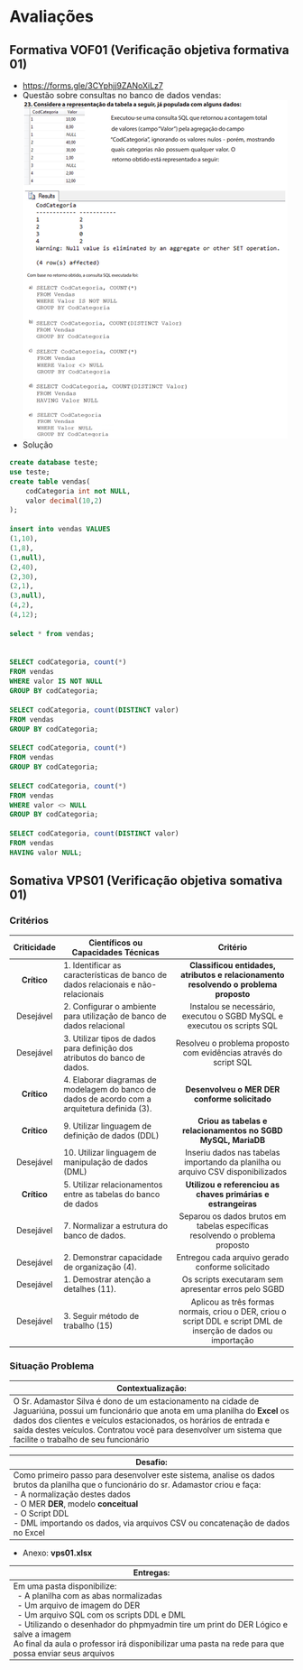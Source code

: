# Avaliações
## Formativa VOF01 (Verificação objetiva formativa 01)
- https://forms.gle/3CYphjj9ZANoXiLz7
- Questão sobre consultas no banco de dados vendas:
![Questão Vendas](questao_vendas.png)
- Solução
```sql
create database teste;
use teste;
create table vendas(
	codCategoria int not NULL,
	valor decimal(10,2)
);

insert into vendas VALUES
(1,10),
(1,8),
(1,null),
(2,40),
(2,30),
(2,1),
(3,null),
(4,2),
(4,12);

select * from vendas;


SELECT codCategoria, count(*)
FROM vendas
WHERE valor IS NOT NULL
GROUP BY codCategoria;

SELECT codCategoria, count(DISTINCT valor)
FROM vendas
GROUP BY codCategoria;

SELECT codCategoria, count(*)
FROM vendas
GROUP BY codCategoria;

SELECT codCategoria, count(*)
FROM vendas
WHERE valor <> NULL
GROUP BY codCategoria;

SELECT codCategoria, count(DISTINCT valor)
FROM vendas
HAVING valor NULL;
```
## Somativa VPS01 (Verificação objetiva somativa 01)
### Critérios
|Criticidade|Científicos ou Capacidades Técnicas|Critério|
|:-:|-|:-:|
|**Crítico**|1. Identificar as características de banco de dados relacionais e não-relacionais|**Classificou entidades, atributos e relacionamento resolvendo o problema proposto**|
|Desejável|2. Configurar o ambiente para utilização de banco de dados relacional|	Instalou se necessário, executou o SGBD MySQL e executou os scripts SQL|
|Desejável|3. Utilizar tipos de dados para definição dos atributos do banco de dados.|Resolveu o problema proposto com evidências através do script SQL|
|**Crítico**|4. Elaborar diagramas de modelagem do banco de dados de acordo com a arquitetura definida (3).	|**Desenvolveu o MER DER conforme solicitado**|
|**Crítico**|9. Utilizar linguagem de definição de dados (DDL)|**Criou as tabelas e relacionamentos no SGBD MySQL, MariaDB**|
|Desejável|10. Utilizar linguagem de manipulação de dados (DML)|Inseriu dados nas tabelas importando da planilha ou arquivo CSV disponibilizados|
|**Crítico**|5. Utilizar relacionamentos entre as tabelas do banco de dados|**Utilizou e referenciou as chaves primárias e estrangeiras**|
|Desejável|7. Normalizar a estrutura do banco de dados.|Separou os dados brutos em tabelas específicas resolvendo o problema proposto|
|Desejável|2. Demonstrar capacidade de organização (4).|Entregou cada arquivo gerado conforme solicitado|
|Desejável|1. Demostrar atenção a detalhes (11).|Os scripts executaram sem apresentar erros pelo SGBD|
|Desejável|3. Seguir método de trabalho (15)|Aplicou as três formas normais, criou o DER, criou o script DDL e script DML de inserção de dados ou importação|

### Situação Problema
|Contextualização:|
|-|
|O Sr. Adamastor Silva é dono de um estacionamento na cidade de Jaguariúna, possui um funcionário que anota em uma planilha do **Excel** os dados dos clientes e veículos estacionados, os horários de entrada e saída destes veículos. Contratou você para desenvolver um sistema que facilite o trabalho de seu funcionário|

|Desafio:|
|-|
|Como primeiro passo para desenvolver este sistema, analise os dados brutos da planilha que o funcionário do sr. Adamastor criou e faça:<br>- A normalização destes dados<br>- O MER **DER**, modelo **conceitual**<br>- O Script DDL<br>- DML importando os dados, via arquivos CSV ou concatenação de dados no Excel|

- Anexo: **vps01.xlsx**

|Entregas:|
|-|
|Em uma pasta disponibilize:<br>&ensp;- A planilha com as abas normalizadas<br>&ensp;- Um arquivo de imagem do DER<br>&ensp;- Um arquivo SQL com os scripts DDL e DML<br>&ensp;- Utilizando o desenhador do phpmyadmin tire um print do DER Lógico e salve a imagem<br> Ao final da aula o professor irá disponibilizar uma pasta na rede para que possa enviar seus arquivos|
